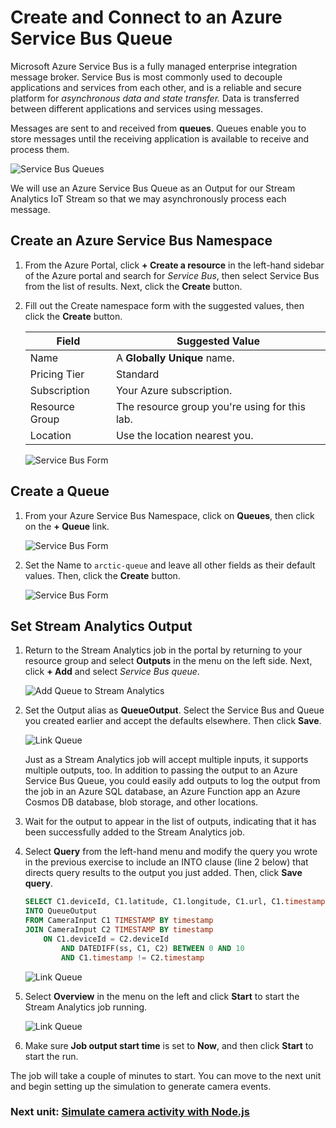 # Create and Connect to an Azure Service Bus Queue
Microsoft Azure Service Bus is a fully managed enterprise integration message broker. Service Bus is most commonly used to decouple applications and services from each other, and is a reliable and secure platform for *asynchronous data and state transfer.* Data is transferred between different applications and services using messages.

Messages are sent to and received from **queues**. Queues enable you to store messages until the receiving application is available to receive and process them.

![Service Bus Queues](media/service-bus-1.png)

We will use an Azure Service Bus Queue as an Output for our Stream Analytics IoT Stream so that we may asynchronously process each message.

## Create an Azure Service Bus Namespace
1. From the Azure Portal, click **+ Create a resource** in the left-hand sidebar of the Azure portal and search for *Service Bus*, then select Service Bus from the list of results. Next, click the **Create** button.

1. Fill out the Create namespace form with the suggested values, then click the **Create** button.

    | Field | Suggested Value  |
    |------|------|
    |Name |A **Globally Unique** name.|
    |Pricing Tier |Standard|
    |Subscription |Your Azure subscription.|
    |Resource Group |The resource group you're using for this lab.|
    |Location |Use the location nearest you.|

    ![Service Bus Form](media/service-bus-2.png)

## Create a Queue

1. From your Azure Service Bus Namespace, click on **Queues**, then click on the **+ Queue** link.

    ![Service Bus Form](media/service-bus-4.png)

1. Set the Name to ```arctic-queue``` and leave all other fields as their default values. Then, click the **Create** button.
    
    ![Service Bus Form](media/service-bus-5.png)

## Set Stream Analytics Output
1. Return to the Stream Analytics job in the portal by returning to your resource group and select **Outputs** in the menu on the left side. Next, click **+ Add** and select *Service Bus queue*.

    ![Add Queue to Stream Analytics](media/service-bus-7.png)

1. Set the Output alias as **QueueOutput**. Select the Service Bus and Queue you created earlier and accept the defaults elsewhere. Then click **Save**.

    ![Link Queue](media/service-bus-8.png)


    Just as a Stream Analytics job will accept multiple inputs, it supports multiple outputs, too. In addition to passing the output to an Azure Service Bus Queue, you could easily add outputs to log the output from the job in an Azure SQL database, an Azure Function app an Azure Cosmos DB database, blob storage, and other locations.

1. Wait for the output to appear in the list of outputs, indicating that it has been successfully added to the Stream Analytics job.

1. Select **Query** from the left-hand menu and modify the query you wrote in the previous exercise to include an INTO clause (line 2 below) that directs query results to the output you just added. Then, click **Save query**.

    ```sql
    SELECT C1.deviceId, C1.latitude, C1.longitude, C1.url, C1.timestamp
    INTO QueueOutput
    FROM CameraInput C1 TIMESTAMP BY timestamp
    JOIN CameraInput C2 TIMESTAMP BY timestamp
        ON C1.deviceId = C2.deviceId
            AND DATEDIFF(ss, C1, C2) BETWEEN 0 AND 10
            AND C1.timestamp != C2.timestamp
    ```
    ![Link Queue](media/service-bus-9.png)

1. Select **Overview** in the menu on the left and click **Start** to start the Stream Analytics job running.

    ![Link Queue](media/service-bus-10.png)

1. Make sure **Job output start time** is set to **Now**, and then click **Start** to start the run.

The job will take a couple of minutes to start. You can move to the next unit and begin setting up the simulation to generate camera events.

### Next unit: [Simulate camera activity with Node.js](simulate-camera-activity.md)